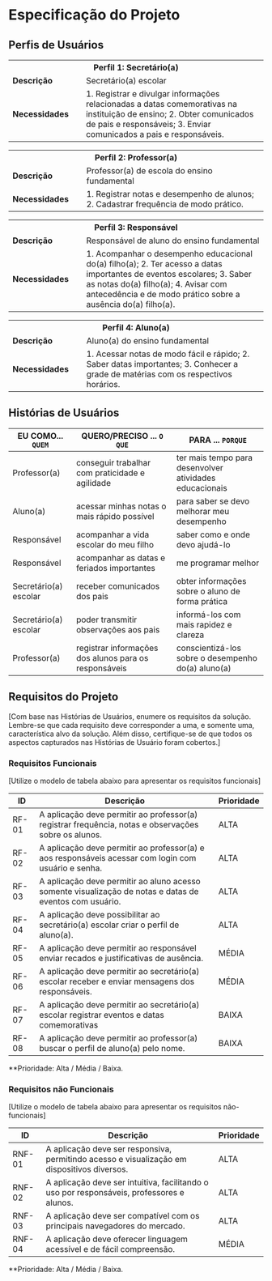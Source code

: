 # Especificação do Projeto

## Perfis de Usuários


<table>
<tbody>
<tr align=center>
<th colspan="2">Perfil 1: Secretário(a) </th>
</tr>
<tr>
<td width="150px"><b>Descrição</b></td>
<td width="600px">Secretário(a) escolar</td>
</tr>
<tr>
<td><b>Necessidades</b></td>
<td>
1. Registrar e divulgar informações relacionadas a datas comemorativas na instituição de ensino;
2. Obter comunicados de pais e responsáveis; 
3. Enviar comunicados a pais e responsáveis.
</td>
</tr>
</tbody>
</table>

<table>
<tbody>
<tr align=center>
<th colspan="2">Perfil 2: Professor(a)</th>
</tr>
<tr>
<td width="150px"><b>Descrição</b></td>
<td width="600px">Professor(a) de escola do ensino fundamental</td>
</tr>
<tr>
<td><b>Necessidades</b></td>
<td>
1. Registrar notas e desempenho de alunos;
2. Cadastrar frequência de modo prático.
</td>
</tr>
</tbody>
</table>

<table>
<tbody>
<tr align=center>
<th colspan="2">Perfil 3: Responsável</th>
</tr>
<tr>
<td width="150px"><b>Descrição</b></td>
<td width="600px">Responsável de aluno do ensino fundamental
</td>
</tr>
<tr>
<td><b>Necessidades</b></td>
<td>
1. Acompanhar o desempenho educacional do(a) filho(a);
2. Ter acesso a datas importantes de eventos escolares;
3. Saber as notas do(a) filho(a);
4. Avisar com antecedência e de modo prático sobre a ausência do(a) filho(a).
</td>
</tr>
</tbody>
</table>

<table>
<tbody>
<tr align=center>
<th colspan="2">Perfil 4: Aluno(a)</th>
</tr>
<tr>
<td width="150px"><b>Descrição</b></td>
<td width="600px">Aluno(a) do ensino fundamental
</td>
</tr>
<tr>
<td><b>Necessidades</b></td>
<td>
1. Acessar notas de modo fácil e rápido;
2. Saber datas importantes;
3. Conhecer a grade de matérias com os respectivos horários.
</td>
</tr>
</tbody>
</table>



## Histórias de Usuários


|EU COMO... `QUEM`   | QUERO/PRECISO ... `O QUE` |PARA ... `PORQUE`                 |
|--------------------|---------------------------|----------------------------------|
| Professor(a)       | conseguir trabalhar com praticidade e agilidade    | ter mais tempo para desenvolver atividades educacionais |
| Aluno(a)           | acessar minhas notas o mais rápido possível        | para saber se devo melhorar meu desempenho              |
| Responsável        | acompanhar a vida escolar do meu filho                       | saber como e onde devo ajudá-lo               |
| Responsável        | acompanhar as datas e feriados importantes                   | me programar melhor                           |
| Secretário(a) escolar | receber comunicados dos pais                              | obter informações sobre o aluno de forma prática  |
| Secretário(a) escolar | poder transmitir observações aos pais                     | informá-los com mais rapidez e clareza  |
| Professor(a)  | registrar informações dos alunos para os responsáveis | conscientizá-los sobre o desempenho do(a) aluno(a) |


## Requisitos do Projeto

[Com base nas Histórias de Usuários, enumere os requisitos da solução. Lembre-se que cada requisito deve corresponder a uma, e somente uma, característica alvo da solução. Além disso, certifique-se de que todos os aspectos capturados nas Histórias de Usuário foram cobertos.]

### Requisitos Funcionais

[Utilize o modelo de tabela abaixo para apresentar os requisitos funcionais]

|ID    | Descrição                | Prioridade |
|-------|---------------------------------|----|
| RF-01 |  A aplicação deve permitir ao professor(a) registrar frequência, notas e observações sobre os alunos. | ALTA | 
| RF-02 |  A aplicação deve permitir ao professor(a) e aos responsáveis acessar com login com usuário e senha.  | ALTA |
| RF-03 | A aplicação deve permitir ao aluno acesso somente visualização de notas e datas de eventos com usuário. | ALTA |
| RF-04 | A aplicação deve possibilitar ao secretário(a) escolar criar o perfil de aluno(a). | ALTA |
| RF-05 | A aplicação deve permitir ao responsável enviar recados e justificativas de ausência. | MÉDIA |
| RF-06 | A aplicação deve permitir ao secretário(a) escolar receber e enviar mensagens dos responsáveis. | MÉDIA |
| RF-07 | A aplicação deve permitir ao secretário(a) escolar registrar eventos e datas comemorativas | BAIXA |
| RF-08 | A aplicação deve permitir ao professor(a) buscar o perfil de aluno(a) pelo nome. | BAIXA |

**Prioridade: Alta / Média / Baixa. 

### Requisitos não Funcionais

[Utilize o modelo de tabela abaixo para apresentar os requisitos não-funcionais]

|ID      | Descrição               |Prioridade |
|--------|-------------------------|----|
|RNF-01| A aplicação deve ser responsiva, permitindo acesso e visualização em dispositivos diversos.   | ALTA | 
|RNF-02| A aplicação deve ser intuitiva, facilitando o uso por responsáveis, professores e alunos.   | ALTA | 
|RNF-03| A aplicação deve ser compatível com os principais navegadores do mercado.   | ALTA | 
|RNF-04| A aplicação deve oferecer linguagem acessível e de fácil compreensão.   | MÉDIA |

**Prioridade: Alta / Média / Baixa. 

